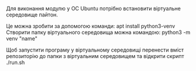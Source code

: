 Для виконання модулю у ОС Ubuntu потрібно встановити віртуальне середовище пайтон.

Це можна зробити за допомогою команди: apt install python3-venv
Створити папку віртуального середовища можна командою: python3 -m venv "name"

Щоб запустити програму у віртуальному середовищі перенести вміст
репозиторію до папки з віртуальним середовищем та відкрити скрипт ./run.sh
